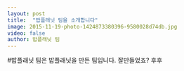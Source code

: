 ```yaml
---
layout: post
title:  "밥플래닛 팀을 소개합니다"
image: 2015-11-19-photo-1424873380396-9580028d74db.jpg
video: false
author: 밥플래닛 팀
---
```


#밥플래닛 팀은 밥플래닛을 만든 팀입니다.
잘만들었죠? 후후